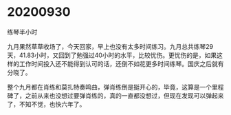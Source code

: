 # 20200930

练琴半小时

九月果然草草收场了，今天回家，早上也没有太多时间练习。九月总共练琴29天，41.83小时，又回到了勉强过40小时的水平，比较忧伤。更忧伤的是，如果这样的工作时间投入还不能得到认可的话，还倒不如花更多时间练琴。国庆之后就有分晓了。

整个九月都在肖练和莫扎特奏鸣曲，弹肖练倒是挺开心的，毕竟，这算是一个里程碑了，之前从来也没想过要弹肖练的，真的一直都没想过，但现在发现可以弹起来了，不知不觉，也快六年了。
